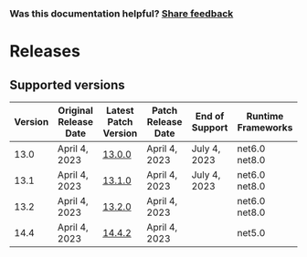 
### Was this documentation helpful? [Share feedback](https://www.research.net/r/DGDQWXH?src=documentation%2Freleases)

# Releases

## Supported versions

| Version | Original Release Date | Latest Patch Version | Patch Release Date | End of Support | Runtime Frameworks |
| --- | --- | --- | --- | --- | --- |
| 13.0 | April 4, 2023 | [13.0.0](https://github.com/schmittjoseph/dotnet-monitor/releases/tag/v13.0.0) | April 4, 2023 | July 4, 2023 | net6.0<br/>net8.0 |
| 13.1 | April 4, 2023 | [13.1.0](https://github.com/schmittjoseph/dotnet-monitor/releases/tag/v13.1.0) | April 4, 2023 | July 4, 2023 | net6.0<br/>net8.0 |
| 13.2 | April 4, 2023 | [13.2.0](https://github.com/schmittjoseph/dotnet-monitor/releases/tag/v13.2.0) | April 4, 2023 |  | net6.0<br/>net8.0 |
| 14.4 | April 4, 2023 | [14.4.2](https://github.com/schmittjoseph/dotnet-monitor/releases/tag/v14.4.2) | April 4, 2023 |  | net5.0 |


